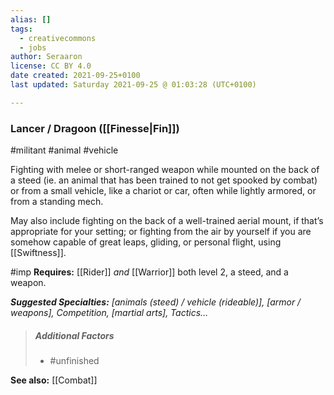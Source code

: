 ```yaml
---
alias: []
tags:
  - creativecommons
  - jobs
author: Seraaron
license: CC BY 4.0
date created: 2021-09-25+0100
last updated: Saturday 2021-09-25 @ 01:03:28 (UTC+0100)

---
```


### Lancer / Dragoon ([[Finesse|Fin]])

#militant #animal #vehicle 

Fighting with melee or short-ranged weapon while mounted on the back of a steed (ie. an animal that has been trained to not get spooked by combat) or from a small vehicle, like a chariot or car, often while lightly armored, or from a standing mech.

May also include fighting on the back of a well-trained aerial mount, if that’s appropriate for your setting; or fighting from the air by yourself if you are somehow capable of great leaps, gliding, or personal flight, using [[Swiftness]].

#imp **Requires:** [[Rider]] *and* [[Warrior]] both level 2, a steed, and a weapon.

_**Suggested Specialties:** [animals (steed) / vehicle (rideable)], [armor / weapons], Competition, [martial arts], Tactics…_

> ##### Additional Factors
>
> -   #unfinished

**See also:** [[Combat]]
